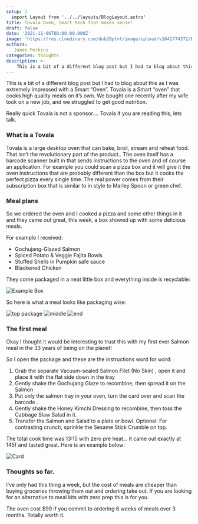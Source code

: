 ```yaml
---
setup: |
  import Layout from '../../layouts/BlogLayout.astro'
title: Tovala Oven, Smart tech that makes sense!
draft: false
date: '2021-11-06T00:00:00.000Z'
image: 'https://res.cloudinary.com/dub20ptvt/image/upload/v1642774372/Blog%20Posts/vphv4svwlmc42uybocxy.webp'
authors:
   James Perkins
categories: thoughts
description: >-
    This is a bit of a different blog post but I had to blog about this as I was extremely impressed with a Smart “Oven”.
---
```


This is a bit of a different blog post but I had to blog about this as I was extremely impressed with a Smart “Oven”.
Tovala is a Smart “oven” that cooks high quality meals on it’s own. We bought one recently after my wife took on a new job, and we struggled to get good nutrition.

Really quick Tovala is not a sponsor…. Tovala if you are reading this, lets talk.

### What is a Tovala

Tovala is a large desktop oven that can bake, broil, stream and reheat food. That isn’t the revolutionary part of the product.. The oven itself has a barcode scanner built in that sends instructions to the oven and of course an application.
For example you could scan a pizza box and it will give it the oven instructions that are probably different than the box but it cooks the perfect pizza every single time.
The real power comes from their subscription box that is similar to in style to Marley Spoon or green chef.

### Meal plans

So we ordered the oven and I cooked a pizza and some other things in it and they came out great, this week, a box showed up with some delicious meals.

For example I received:

-   Gochujang-Glazed Salmon
-   Spiced Potato & Veggie Fajita Bowls
-   Stuffed Shells in Pumpkin safe sauce
-   Blackened Chicken

They come packaged in a neat little box and everything inside is recyclable:

![Example Box](https://res.cloudinary.com/dub20ptvt/image/upload/v1642774515/Blog%20Posts/Tovala-oven/tgb7cufgqp6pey7jmglp.webp)

So here is what a meal looks like packaging wise:

![top package](https://res.cloudinary.com/dub20ptvt/image/upload/v1642774516/Blog%20Posts/Tovala-oven/losokapdmdtp1aijuow1.webp)
![middle](https://res.cloudinary.com/dub20ptvt/image/upload/v1642774517/Blog%20Posts/Tovala-oven/sy7dzjhxqb0yeckx9qtd.webp)
![end](https://res.cloudinary.com/dub20ptvt/image/upload/v1642774518/Blog%20Posts/Tovala-oven/jw4pc8je8s6qthmqtx5n.webp)

### The first meal

Okay I thought it would be interesting to trust this with my first ever Salmon meal in the 33 years of being on the planet!

So I open the package and these are the instructions word for word:

1. Grab the separate Vacuum-sealed Salmon Filet (No Skin) , open it and place it with the flat side down in the tray
2. Gently shake the Gochujang Glaze to recombine, then spread it on the Salmon
3. Put only the salmon tray in your oven, turn the card over and scan the barcode .
4. Gently shake the Honey Kimchi Dressing to recombine, then toss the Cabbage Slaw Salad in it.
5. Transfer the Salmon and Salad to a plate or bowl. Optional: For contrasting crunch, sprinkle the Sesame Stick Crumble on top.

The total cook time was 13:15 with zero pre heat… it came out exactly at 145f and tasted great. Here is an example below:

![Card](https://res.cloudinary.com/dub20ptvt/image/upload/v1642774520/Blog%20Posts/Tovala-oven/inekrdph4a4j4oumcc5b.webp)

### Thoughts so far.

I’ve only had this thing a week, but the cost of meals are cheaper than buying groceries throwing them out and ordering take out. If you are looking for an alternative to meal kits with zero prep this is for you.

The oven cost $99 if you commit to ordering 6 weeks of meals over 3 months. Totally worth it.
